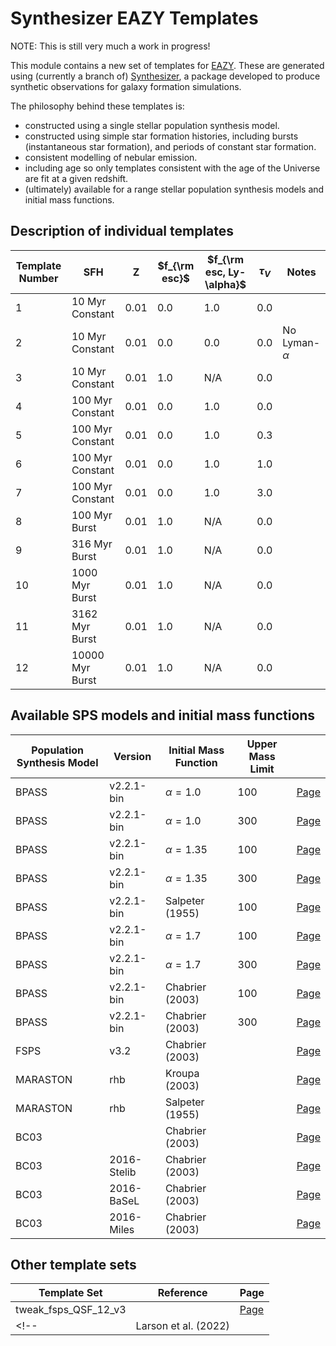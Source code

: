 # Synthesizer EAZY Templates

NOTE: This is still very much a work in progress!

This module contains a new set of templates for [EAZY](https://github.com/gbrammer/eazy-photoz/). These are generated using (currently a branch of) [Synthesizer](https://github.com/flaresimulations/synthesizer), a package developed to produce synthetic observations for galaxy formation simulations.

The philosophy behind these templates is:

- constructed using a single stellar population synthesis model.
- constructed using simple star formation histories, including bursts (instantaneous star formation), and periods of constant star formation.
- consistent modelling of nebular emission.
- including age so only templates consistent with the age of the Universe are fit at a given redshift.
- (ultimately) available for a range stellar population synthesis models and initial mass functions.


## Description of individual templates

| Template Number | SFH | Z | $f_{\rm esc}$ | $f_{\rm esc, Ly-\alpha}$ | $\tau_{V}$ | Notes |
| --- | --- | --- | --- | --- | --- | --- |
| 1  | 10 Myr Constant  | 0.01 | 0.0 | 1.0 | 0.0 | |
| 2  | 10 Myr Constant  | 0.01 | 0.0 | 0.0 | 0.0 | No Lyman- $\alpha$ |
| 3  | 10 Myr Constant  | 0.01 | 1.0 | N/A | 0.0 | |
| 4  | 100 Myr Constant  | 0.01 | 0.0 | 1.0 | 0.0 | |
| 5  | 100 Myr Constant  | 0.01 | 0.0 | 1.0 | 0.3 | |
| 6  | 100 Myr Constant  | 0.01 | 0.0 | 1.0 | 1.0 | |
| 7  | 100 Myr Constant  | 0.01 | 0.0 | 1.0 | 3.0 | |
| 8  | 100 Myr Burst | 0.01 | 1.0 | N/A | 0.0 | |
| 9  | 316 Myr Burst | 0.01 | 1.0 | N/A | 0.0 | |
| 10 | 1000 Myr Burst | 0.01 | 1.0 | N/A | 0.0 | |
| 11 | 3162 Myr Burst | 0.01 | 1.0 | N/A | 0.0 | |
| 12 | 10000 Myr Burst | 0.01 | 1.0 | N/A | 0.0 | |


## Available SPS models and initial mass functions

| Population Synthesis Model | Version | Initial Mass Function | Upper Mass Limit | |
| --- | --- | --- | --- | --- |
| BPASS | v2.2.1-bin | $\alpha=1.0$ | 100 | [Page](docs/pages/Wilkins22-v0.3_bpass-v2.2.1-bin_100-100.md)
| BPASS | v2.2.1-bin | $\alpha=1.0$ | 300 | [Page](docs/pages/Wilkins22-v0.3_bpass-v2.2.1-bin_100-300.md)
| BPASS | v2.2.1-bin | $\alpha=1.35$ | 100 | [Page](docs/pages/Wilkins22-v0.3_bpass-v2.2.1-bin_135-100.md)
| BPASS | v2.2.1-bin | $\alpha=1.35$ | 300 | [Page](docs/pages/Wilkins22-v0.3_bpass-v2.2.1-bin_135-300.md)
| BPASS | v2.2.1-bin | Salpeter (1955) | 100 | [Page](docs/pages/Wilkins22-v0.3_bpass-v2.2.1-bin_135all-100.md)
| BPASS | v2.2.1-bin | $\alpha=1.7$ | 100 | [Page](docs/pages/Wilkins22-v0.3_bpass-v2.2.1-bin_170-100.md)
| BPASS | v2.2.1-bin | $\alpha=1.7$ | 300 | [Page](docs/pages/Wilkins22-v0.3_bpass-v2.2.1-bin_170-300.md)
| BPASS | v2.2.1-bin | Chabrier (2003) | 100 | [Page](docs/pages/Wilkins22-v0.3_bpass-v2.2.1-bin_chab-100.md)
| BPASS | v2.2.1-bin | Chabrier (2003) | 300 | [Page](docs/pages/Wilkins22-v0.3_bpass-v2.2.1-bin_chab-300.md)
| FSPS | v3.2 | Chabrier (2003) |  | [Page](docs/pages/Wilkins22-v0.3_fsps-v3.2_Chabrier03.md)
| MARASTON | rhb | Kroupa (2003) |  | [Page](docs/pages/Wilkins22-v0.3_maraston-rhb_kroupa.md)
| MARASTON | rhb | Salpeter (1955) |  | [Page](docs/pages/Wilkins22-v0.3_maraston-rhb_salpeter.md)
| BC03 |  | Chabrier (2003) |  | [Page](docs/pages/Wilkins22-v0.3_bc03_chabrier03.md)
| BC03 | 2016-Stelib | Chabrier (2003) |  | [Page](docs/pages/Wilkins22-v0.3_bc03-2016-Stelib_chabrier03.md)
| BC03 | 2016-BaSeL | Chabrier (2003) |  | [Page](docs/pages/Wilkins22-v0.3_bc03-2016-BaSeL_chabrier03.md)
| BC03 | 2016-Miles | Chabrier (2003) |  | [Page](docs/pages/Wilkins22-v0.3_bc03-2016-Miles_chabrier03.md)
## Other template sets

| Template Set | Reference | Page |
| --- | --- | --- |
| tweak_fsps_QSF_12_v3 |  | [Page](docs/pages/tweak_fsps_QSF_12_v3.md) |
<!-- | Larson et al. (2022) |  | [Page](docs/pages/Larson22.md) |  -->
